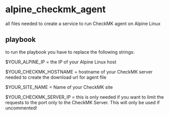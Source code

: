 # alpine_checkmk_agent
all files needed to create a service to run CheckMK agent on Alpine Linux

## playbook
to run the playbook you have to replace the following strings:

$YOUR_ALPINE_IP = the IP of your Alpine Linux host

$YOUR_CHECKMK_HOSTNAME = hostname of your CheckMK server needed to create the download url for agent file

$YOUR_SITE_NAME = Name of your CheckMK site

$YOUR_CHECKMK_SERVER_IP = this is only needed if you want to limit the requests to the port only to the CheckMK Server. This will only be used if uncommented!

